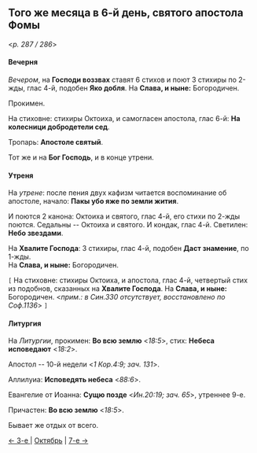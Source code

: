 
## Того же месяца в 6-й день, святого апостола Фомы

<*p. 287 / 286*>

#### Вечерня

*Вечером*, на **Господи воззвах** ставят 6 стихов и поют 3 стихиры по 2-жды, глас 4-й, подобен **Яко добля**. 
На **Слава, и ныне:** Богородичен. 

Прокимен.  
 
На стиховне: стихиры Октоиха, и самогласен апостола, глас 6-й: **На колесници добродетели сед**. 

Тропарь: **Апостоле святый**. 

Тот же и на **Бог Господь**, и в конце утрени. 

#### Утреня

На *утрене*: после пения двух кафизм читается воспоминание об апостоле, начало: **Пакы убо яже по земли жития**. 

И поются 2 канона: Октоиха и святого, глас 4-й, его стихи по 2-жды поются. 
Седальны -- Октоиха и святого. 
И кондак, глас 4-й. 
Светилен: **Небо звездами**. 

На **Хвалите Господа**: 3 стихиры, глас 4-й, подобен **Даст знамение**, по 1-жды.  
На **Слава, и ныне:** Богородичен. 

`[` На стиховне: стихиры Октоиха, и апостола, глас 4-й, четвертый стих из подобнов, сказанных на **Хвалите Господа**. 
На **Слава, и ныне:** Богородичен. <*прим.: в Син.330 отсутствует, восстановлено по Соф.1136*> `]` 

#### Литургия

На *Литургии*, прокимен: **Во всю землю** <*18:5*>, стих: **Небеса исповедают** <*18:2*>. 

Апостол -- 10-й недели <*1 Кор.4:9; зач. 131*>. 

Аллилуиа: **Исповедять небеса** <*88:6*>. 

Евангелие от Иоанна: **Сущю позде** <*Ин.20:19; зач. 65*>, утреннее 9-е.

Причастен: **Во всю землю** <*18:5*>.

Бывает же отдых от всего. 

[← 3-е ](10_03_AST.ru.md) | [Октябрь](README.md#6-й) | [7-е →](10_07_AST.ru.md)
